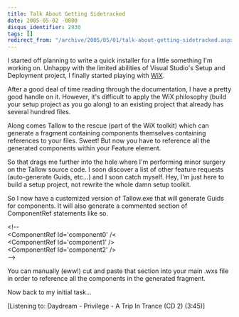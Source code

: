 ```yaml
---
title: Talk About Getting Sidetracked
date: 2005-05-02 -0800
disqus_identifier: 2930
tags: []
redirect_from: "/archive/2005/05/01/talk-about-getting-sidetracked.aspx/"
---
```


I started off planning to write a quick installer for a little something
I'm working on. Unhappy with the limited abilities of Visual Studio's
Setup and Deployment project, I finally started playing with
[WiX](http://sourceforge.net/projects/wix/).

After a good deal of time reading through the documentation, I have a
pretty good handle on it. However, it's difficult to apply the WiX
philosophy (build your setup project as you go along) to an existing
project that already has several hundred files.

Along comes Tallow to the rescue (part of the WiX toolkit) which can
generate a fragment containing components themselves containing
references to your files. Sweet! But now you have to reference all the
generated components within your Feature element.

So that drags me further into the hole where I'm performing minor
surgery on the Tallow source code. I soon discover a list of other
feature requests (auto-generate Guids, etc...) and I soon catch myself.
Hey, I'm just here to build a setup project, not rewrite the whole damn
setup toolkit.

So I now have a customized version of Tallow.exe that will generate
Guids for components. It will also generate a commented section of
ComponentRef statements like so.

\<!--\
 \<ComponentRef Id='component0' /\<\
 \<ComponentRef Id='component1' /\>\
 \<ComponentRef Id='component2' /\>\
 --\>

You can manually (eww!) cut and paste that section into your main .wxs
file in order to reference all the components in the generated fragment.

Now back to my initial task...

[Listening to: Daydream - Privilege - A Trip In Trance (CD 2) (3:45)]

